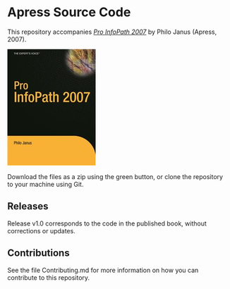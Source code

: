 # Apress Source Code

This repository accompanies [*Pro InfoPath 2007*](http://www.apress.com/9781590597309) by Philo Janus (Apress, 2007).

![Cover image](9781590597309.jpg)

Download the files as a zip using the green button, or clone the repository to your machine using Git.

## Releases

Release v1.0 corresponds to the code in the published book, without corrections or updates.

## Contributions

See the file Contributing.md for more information on how you can contribute to this repository.
